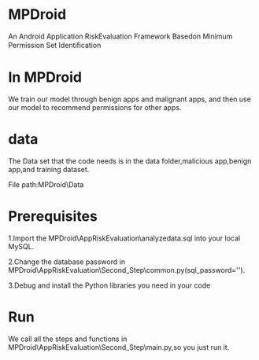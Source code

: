 # MPDroid
An Android Application RiskEvaluation Framework Basedon Minimum Permission Set Identiﬁcation
# In MPDroid
We train our model through benign apps and malignant apps, and then use our model to recommend permissions for other apps.
# data 
The Data set that the code needs is in the data folder,malicious app,benign app,and training dataset.

File path:MPDroid\Data
# Prerequisites
1.Import the MPDroid\AppRiskEvaluation\analyzedata.sql into your local MySQL.

2.Change the database password in MPDroid\AppRiskEvaluation\Second_Step\common.py(sql_password='').

3.Debug and install the Python libraries you need in your code
# Run
We call all the steps and functions in MPDroid\AppRiskEvaluation\Second_Step\main.py,so you just run it.
